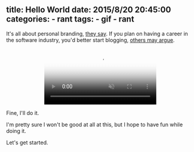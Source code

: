 title: Hello World
date: 2015/8/20 20:45:00
categories:
    - rant
tags:
    - gif
    - rant
---
It's all about personal branding, [they say](http://chase-seibert.github.io/blog/2014/08/01/why-blogging.html). If you plan on having a career in the software industry, you'd better start blogging, [others may argue](http://emptysqua.re/blog/write-an-excellent-programming-blog/). 
<!-- more -->

<center>
    <video autoplay="" loop="" muted="" poster="https://v.gon.al/fineilldoit.jpg">
        <source type="video/webm" src="https://v.gon.al/fineilldoit.webm">
        <source type="video/mp4" src="https://v.gon.al/fineilldoit.mp4">
        <img src="https://v.gon.al/fineilldoit.jpg" data-src="https://v.gon.al/fineilldoit.gif" alt="Fine I'll do it" />
    </video>
</center>

Fine, I'll do it.

I'm pretty sure I won't be good at all at this, but I hope to have fun while doing it.

Let's get started.
